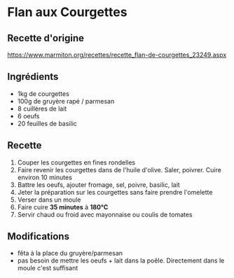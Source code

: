 # Flan aux Courgettes
## Recette d'origine
https://www.marmiton.org/recettes/recette_flan-de-courgettes_23249.aspx

## Ingrédients
- 1kg de courgettes
- 100g de gruyère rapé / parmesan
- 8 cuillères de lait
- 6 oeufs
- 20 feuilles de basilic

## Recette
1. Couper les courgettes en fines rondelles
1. Faire revenir les courgettes dans de l'huile d'olive. Saler, poivrer. Cuire environ 10 minutes
1. Battre les oeufs, ajouter fromage, sel, poivre, basilic, lait
1. Jeter la préparation sur les courgettes sans faire prendre l'omelette
1. Verser dans un moule
1. Faire cuire **35 minutes** à **180°C**
1. Servir chaud ou froid avec mayonnaise ou coulis de tomates

## Modifications
- fêta à la place du gruyère/parmesan
- pas besoin de mettre les oeufs + lait dans la poêle. Directement dans le moule c'est suffisant
